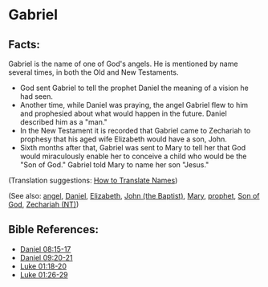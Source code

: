# Gabriel #

## Facts: ##

Gabriel is the name of one of God's angels. He is mentioned by name several times, in both the Old and New Testaments.

 * God sent Gabriel to tell the prophet Daniel the meaning of a vision he had seen.
 * Another time, while Daniel was praying, the angel Gabriel flew to him and prophesied about what would happen in the future. Daniel described him as a "man."
 * In the New Testament it is recorded that Gabriel came to Zechariah to prophesy that his aged wife Elizabeth would have a son, John.
 * Sixth months after that, Gabriel was sent to Mary to tell her that God would miraculously enable her to conceive a child who would be the "Son of God." Gabriel told Mary to name her son "Jesus."
	
(Translation suggestions: [How to Translate Names](en/ta-vol1/translate/man/translate-names))

(See also: [angel](../kt/angel.md), [Daniel](../other/daniel.md), [Elizabeth](../other/elizabeth.md), [John (the Baptist)](../other/johnthebaptist.md), [Mary](../other/mary.md), [prophet](../kt/prophet.md), [Son of God](../kt/sonofgod.md), [Zechariah (NT)](../other/zechariahnt.md))

## Bible References: ##

* [Daniel 08:15-17](en/tn/dan/help/08/15)
* [Daniel 09:20-21](en/tn/dan/help/09/20)
* [Luke 01:18-20](en/tn/luk/help/01/18)
* [Luke 01:26-29](en/tn/luk/help/01/26)